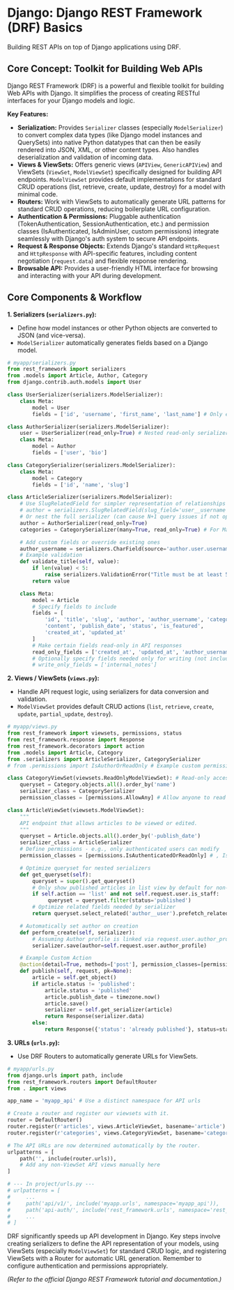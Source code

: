# Django: Django REST Framework (DRF) Basics

Building REST APIs on top of Django applications using DRF.

## Core Concept: Toolkit for Building Web APIs

Django REST Framework (DRF) is a powerful and flexible toolkit for building Web APIs with Django. It simplifies the process of creating RESTful interfaces for your Django models and logic.

**Key Features:**

*   **Serialization:** Provides `Serializer` classes (especially `ModelSerializer`) to convert complex data types (like Django model instances and QuerySets) into native Python datatypes that can then be easily rendered into JSON, XML, or other content types. Also handles deserialization and validation of incoming data.
*   **Views & ViewSets:** Offers generic views (`APIView`, `GenericAPIView`) and ViewSets (`ViewSet`, `ModelViewSet`) specifically designed for building API endpoints. `ModelViewSet` provides default implementations for standard CRUD operations (list, retrieve, create, update, destroy) for a model with minimal code.
*   **Routers:** Work with ViewSets to automatically generate URL patterns for standard CRUD operations, reducing boilerplate URL configuration.
*   **Authentication & Permissions:** Pluggable authentication (TokenAuthentication, SessionAuthentication, etc.) and permission classes (IsAuthenticated, IsAdminUser, custom permissions) integrate seamlessly with Django's auth system to secure API endpoints.
*   **Request & Response Objects:** Extends Django's standard `HttpRequest` and `HttpResponse` with API-specific features, including content negotiation (`request.data`) and flexible response rendering.
*   **Browsable API:** Provides a user-friendly HTML interface for browsing and interacting with your API during development.

## Core Components & Workflow

**1. Serializers (`serializers.py`):**

*   Define how model instances or other Python objects are converted to JSON (and vice-versa).
*   `ModelSerializer` automatically generates fields based on a Django model.

```python
# myapp/serializers.py
from rest_framework import serializers
from .models import Article, Author, Category
from django.contrib.auth.models import User

class UserSerializer(serializers.ModelSerializer):
    class Meta:
        model = User
        fields = ['id', 'username', 'first_name', 'last_name'] # Only expose needed fields

class AuthorSerializer(serializers.ModelSerializer):
    user = UserSerializer(read_only=True) # Nested read-only serializer
    class Meta:
        model = Author
        fields = ['user', 'bio']

class CategorySerializer(serializers.ModelSerializer):
    class Meta:
        model = Category
        fields = ['id', 'name', 'slug']

class ArticleSerializer(serializers.ModelSerializer):
    # Use SlugRelatedField for simpler representation of relationships
    # author = serializers.SlugRelatedField(slug_field='user__username', read_only=True)
    # Or nest the full serializer (can cause N+1 query issues if not optimized in view)
    author = AuthorSerializer(read_only=True)
    categories = CategorySerializer(many=True, read_only=True) # For ManyToMany

    # Add custom fields or override existing ones
    author_username = serializers.CharField(source='author.user.username', read_only=True)
    # Example validation
    def validate_title(self, value):
        if len(value) < 5:
            raise serializers.ValidationError("Title must be at least 5 characters long.")
        return value

    class Meta:
        model = Article
        # Specify fields to include
        fields = [
            'id', 'title', 'slug', 'author', 'author_username', 'categories',
            'content', 'publish_date', 'status', 'is_featured',
            'created_at', 'updated_at'
        ]
        # Make certain fields read-only in API responses
        read_only_fields = ['created_at', 'updated_at', 'author_username']
        # Optionally specify fields needed only for writing (not included in response)
        # write_only_fields = ['internal_notes']
```

**2. Views / ViewSets (`views.py`):**

*   Handle API request logic, using serializers for data conversion and validation.
*   `ModelViewSet` provides default CRUD actions (`list`, `retrieve`, `create`, `update`, `partial_update`, `destroy`).

```python
# myapp/views.py
from rest_framework import viewsets, permissions, status
from rest_framework.response import Response
from rest_framework.decorators import action
from .models import Article, Category
from .serializers import ArticleSerializer, CategorySerializer
# from .permissions import IsAuthorOrReadOnly # Example custom permission

class CategoryViewSet(viewsets.ReadOnlyModelViewSet): # Read-only access
    queryset = Category.objects.all().order_by('name')
    serializer_class = CategorySerializer
    permission_classes = [permissions.AllowAny] # Allow anyone to read categories

class ArticleViewSet(viewsets.ModelViewSet):
    """
    API endpoint that allows articles to be viewed or edited.
    """
    queryset = Article.objects.all().order_by('-publish_date')
    serializer_class = ArticleSerializer
    # Define permissions - e.g., only authenticated users can modify
    permission_classes = [permissions.IsAuthenticatedOrReadOnly] # , IsAuthorOrReadOnly]

    # Optimize queryset for nested serializers
    def get_queryset(self):
        queryset = super().get_queryset()
        # Only show published articles in list view by default for non-staff
        if self.action == 'list' and not self.request.user.is_staff:
             queryset = queryset.filter(status='published')
        # Optimize related fields needed by serializer
        return queryset.select_related('author__user').prefetch_related('categories')

    # Automatically set author on creation
    def perform_create(self, serializer):
        # Assuming Author profile is linked via request.user.author_profile
        serializer.save(author=self.request.user.author_profile)

    # Example Custom Action
    @action(detail=True, methods=['post'], permission_classes=[permissions.IsAdminUser])
    def publish(self, request, pk=None):
        article = self.get_object()
        if article.status != 'published':
            article.status = 'published'
            article.publish_date = timezone.now()
            article.save()
            serializer = self.get_serializer(article)
            return Response(serializer.data)
        else:
            return Response({'status': 'already published'}, status=status.HTTP_400_BAD_REQUEST)

```

**3. URLs (`urls.py`):**

*   Use DRF Routers to automatically generate URLs for ViewSets.

```python
# myapp/urls.py
from django.urls import path, include
from rest_framework.routers import DefaultRouter
from . import views

app_name = 'myapp_api' # Use a distinct namespace for API urls

# Create a router and register our viewsets with it.
router = DefaultRouter()
router.register(r'articles', views.ArticleViewSet, basename='article') # 'article' is the base name for URL reversing
router.register(r'categories', views.CategoryViewSet, basename='category')

# The API URLs are now determined automatically by the router.
urlpatterns = [
    path('', include(router.urls)),
    # Add any non-ViewSet API views manually here
]

# --- In project/urls.py ---
# urlpatterns = [
#     ...
#     path('api/v1/', include('myapp.urls', namespace='myapp_api')),
#     path('api-auth/', include('rest_framework.urls', namespace='rest_framework')) # Adds login/logout views to browsable API
#     ...
# ]
```

DRF significantly speeds up API development in Django. Key steps involve creating serializers to define the API representation of your models, using ViewSets (especially `ModelViewSet`) for standard CRUD logic, and registering ViewSets with a Router for automatic URL generation. Remember to configure authentication and permissions appropriately.

*(Refer to the official Django REST Framework tutorial and documentation.)*